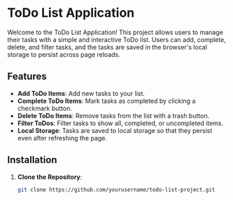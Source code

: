 # ToDo List Application

Welcome to the ToDo List Application! This project allows users to manage their tasks with a simple and interactive ToDo list. Users can add, complete, delete, and filter tasks, and the tasks are saved in the browser's local storage to persist across page reloads.

## Features

- **Add ToDo Items**: Add new tasks to your list.
- **Complete ToDo Items**: Mark tasks as completed by clicking a checkmark button.
- **Delete ToDo Items**: Remove tasks from the list with a trash button.
- **Filter ToDos**: Filter tasks to show all, completed, or uncompleted items.
- **Local Storage**: Tasks are saved to local storage so that they persist even after refreshing the page.

## Installation

1. **Clone the Repository**:
   ```bash
   git clone https://github.com/yourusername/todo-list-project.git
